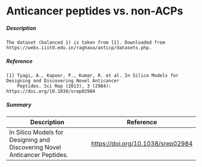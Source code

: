 # Anticancer peptides vs. non-ACPs

##### Description

    The dataset (balanced 1) is taken from [1]. Downloaded from https://webs.iiitd.edu.in/raghava/anticp/datasets.php.
    
##### Reference

    [1] Tyagi, A., Kapoor, P., Kumar, R. et al. In Silico Models for Designing and Discovering Novel Anticancer 
        Peptides. Sci Rep (2013), 3 (2984): https://doi.org/10.1038/srep02984
        
##### Summary
 
| Description                                                               | Reference                         |
|---------------------------------------------------------------------------|-----------------------------------|
| In Silico Models for Designing and Discovering Novel Anticancer Peptides. | https://doi.org/10.1038/srep02984 |

   